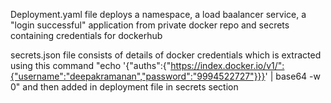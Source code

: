 Deployment.yaml file deploys a namespace, a load baalancer service, a "login successful" application from private docker repo and secrets containing credentials for dockerhub

secrets.json file consists of details of docker credentials which is extracted using this command "echo '{"auths":{"https://index.docker.io/v1/":{"username":"deepakramanan","password":"9994522727"}}}' | base64 -w 0" and then added in deployment file in secrets section
